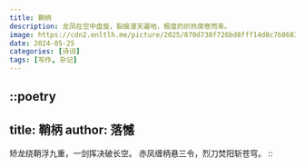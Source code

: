 ```yaml
---
title: 鞘柄
description: 龙凤在空中盘旋，裂痕漫天遍地，极度的炽热席卷而来。
image: https://cdn2.enltlh.me/picture/2025/870d738f726bd8fff14d8c7b8683e53d.avif
date: 2024-05-25
categories: [诗词]
tags: [写作, 杂记]
---
```


::poetry
---
title: 鞘柄
author: 落憾
---
矫龙绕鞘浮九重，一剑挥决破长空。
赤凤缠柄悬三令，烈刀焚阳斩苍穹。
::
